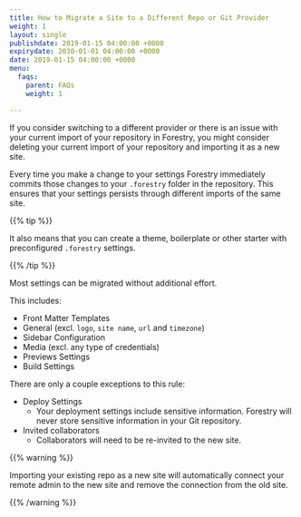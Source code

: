 ```yaml
---
title: How to Migrate a Site to a Different Repo or Git Provider
weight: 1
layout: single
publishdate: 2019-01-15 04:00:00 +0000
expirydate: 2030-01-01 04:00:00 +0000
date: 2019-01-15 04:00:00 +0000
menu:
  faqs:
    parent: FAQs
    weight: 1

---
```

If you consider switching to a different provider or there is an issue with your current import of your repository in Forestry, you might consider deleting your current import of your repository and importing it as a new site.

Every time you make a change to your settings Forestry immediately commits those changes to your `.forestry` folder in the repository. This ensures that your settings persists through different imports of the same site.

{{% tip %}}

It also means that you can create a theme, boilerplate or other starter with preconfigured `.forestry` settings.

{{% /tip %}}

Most settings can be migrated without additional effort.

This includes:

* Front Matter Templates
* General (excl. `logo`, `site name`, `url` and `timezone`)
* Sidebar Configuration
* Media (excl. any type of credentials)
* Previews Settings
* Build Settings

There are only a couple exceptions to this rule:

* Deploy Settings
  * Your deployment settings include sensitive information. Forestry will never store sensitive information in your Git repository.
* Invited collaborators
  * Collaborators will need to be re-invited to the new site.

{{% warning %}}

Importing your existing repo as a new site will automatically connect your remote admin to the new site and remove the connection from the old site.

{{% /warning %}}
